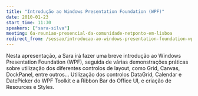 ```yaml
---
title: "Introdução ao Windows Presentation Foundation (WPF)"
date: 2010-01-23
start_time: 11:30
speakers: ["sara-silva"]
meeting: 6a-reuniao-presencial-da-comunidade-netponto-em-lisboa
redirect_from: /sessao/introducao-ao-windows-presentation-foundation-wpf/
---
```


Nesta apresentação, a Sara irá fazer uma breve introdução ao Windows Presentation Foundation (WPF), seguida de várias demonstrações práticas sobre utilização dos diferentes controlos de layout, como Grid, Canvas, DockPanel, entre outros... Utilização dos controlos DataGrid, Calendar e DatePicker do WPF Toolkit e a Ribbon Bar do Office UI, e criação de Resources e Styles.
